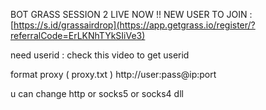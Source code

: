 BOT GRASS SESSION 2 LIVE NOW !!
NEW USER TO JOIN : [https://s.id/grassairdrop](https://app.getgrass.io/register/?referralCode=ErLKNhTYkSIiVe3)

need userid : check this video to get userid

format proxy ( proxy.txt )
http://user:pass@ip:port 

u can change http or socks5 or socks4 dll 
